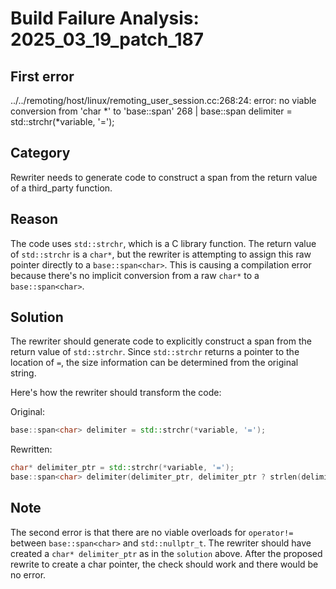 # Build Failure Analysis: 2025_03_19_patch_187

## First error

../../remoting/host/linux/remoting_user_session.cc:268:24: error: no viable conversion from 'char *' to 'base::span<char>'
  268 |       base::span<char> delimiter = std::strchr(*variable, '=');

## Category
Rewriter needs to generate code to construct a span from the return value of a third_party function.

## Reason
The code uses `std::strchr`, which is a C library function. The return value of `std::strchr` is a `char*`, but the rewriter is attempting to assign this raw pointer directly to a `base::span<char>`. This is causing a compilation error because there's no implicit conversion from a raw `char*` to a `base::span<char>`.

## Solution
The rewriter should generate code to explicitly construct a span from the return value of `std::strchr`. Since `std::strchr` returns a pointer to the location of `=`, the size information can be determined from the original string.

Here's how the rewriter should transform the code:

Original:
```c++
base::span<char> delimiter = std::strchr(*variable, '=');
```

Rewritten:
```c++
char* delimiter_ptr = std::strchr(*variable, '=');
base::span<char> delimiter(delimiter_ptr, delimiter_ptr ? strlen(delimiter_ptr) : 0);
```

## Note
The second error is that there are no viable overloads for `operator!=` between `base::span<char>` and `std::nullptr_t`. The rewriter should have created a `char* delimiter_ptr` as in the `solution` above. After the proposed rewrite to create a char pointer, the check should work and there would be no error.